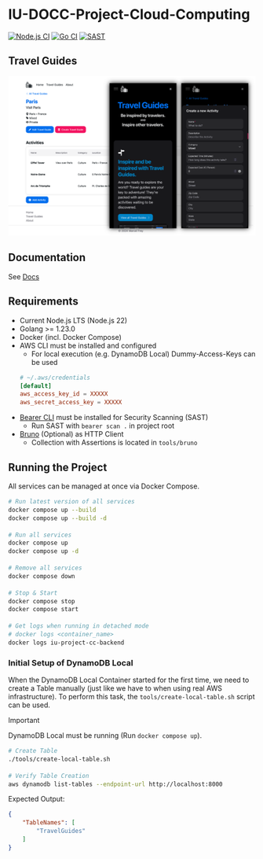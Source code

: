 # IU-DOCC-Project-Cloud-Computing

[![Node.js CI](https://github.com/marcelfrey29/IU-DOCC-Project-Cloud-Computing/actions/workflows/ci-node.yml/badge.svg)](https://github.com/marcelfrey29/IU-DOCC-Project-Cloud-Computing/actions/workflows/ci-node.yml)
[![Go CI](https://github.com/marcelfrey29/IU-DOCC-Project-Cloud-Computing/actions/workflows/ci-go.yml/badge.svg)](https://github.com/marcelfrey29/IU-DOCC-Project-Cloud-Computing/actions/workflows/ci-go.yml)
[![SAST](https://github.com/marcelfrey29/marcelfrey29.github.io/actions/workflows/sast.yml/badge.svg)](https://github.com/marcelfrey29/marcelfrey29.github.io/actions/workflows/sast.yml)

## Travel Guides

![Application Demo](docs/assets/demo.png)

## Documentation

See [Docs](docs/docs.md)

## Requirements

- Current Node.js LTS (Node.js 22)
- Golang >= 1.23.0
- Docker (incl. Docker Compose)
- AWS CLI must be installed and configured
    - For local execution (e.g. DynamoDB Local) Dummy-Access-Keys can be used
    ```conf
    # ~/.aws/credentials
    [default]
    aws_access_key_id = XXXXX
    aws_secret_access_key = XXXXX
    ```
- [Bearer CLI](https://github.com/Bearer/bearer) must be installed for Security Scanning (SAST)
    - Run SAST with `bearer scan .` in project root
- [Bruno](https://www.usebruno.com/) (Optional) as HTTP Client
    - Collection with Assertions is located in `tools/bruno`

## Running the Project

All services can be managed at once via Docker Compose.

```bash
# Run latest version of all services
docker compose up --build
docker compose up --build -d

# Run all services
docker compose up
docker compose up -d

# Remove all services
docker compose down

# Stop & Start
docker compose stop
docker compose start

# Get logs when running in detached mode
# docker logs <container_name>
docker logs iu-project-cc-backend
```

### Initial Setup of DynamoDB Local

When the DynamoDB Local Container started for the first time, we need to create a Table manually (just like we have to when using real AWS infrastructure).
To perform this task, the `tools/create-local-table.sh` script can be used. 

> [!IMPORTANT]
> DynamoDB Local must be running (Run `docker compose up`).

```bash
# Create Table
./tools/create-local-table.sh

# Verify Table Creation
aws dynamodb list-tables --endpoint-url http://localhost:8000
```

Expected Output: 
```json
{
    "TableNames": [
        "TravelGuides"
    ]
}
```
